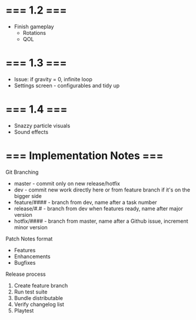 # === 1.2 ===
* Finish gameplay
    * Rotations
    * QOL

# === 1.3 ===
* Issue: if gravity = 0, infinite loop
* Settings screen - configurables and tidy up

# === 1.4 ===
* Snazzy particle visuals
* Sound effects

# === Implementation Notes ===

Git Branching
* master - commit only on new release/hotfix
* dev - commit new work directly here or from feature branch if it's on the bigger side
* feature/#### - branch from dev, name after a task number
* release/#.# - branch from dev when features ready, name after major version
* hotfix/#### - branch from master, name after a Github issue, increment minor version

Patch Notes format
* Features
* Enhancements
* Bugfixes

Release process
1. Create feature branch
2. Run test suite
3. Bundle distributable
4. Verify changelog list
5. Playtest